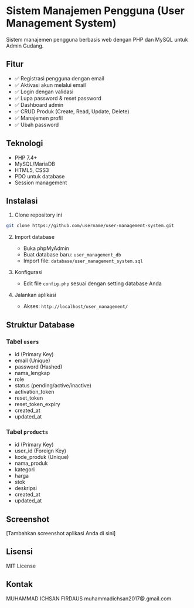# Sistem Manajemen Pengguna (User Management System)

Sistem manajemen pengguna berbasis web dengan PHP dan MySQL untuk Admin Gudang.

## Fitur

- ✅ Registrasi pengguna dengan email
- ✅ Aktivasi akun melalui email
- ✅ Login dengan validasi
- ✅ Lupa password & reset password
- ✅ Dashboard admin
- ✅ CRUD Produk (Create, Read, Update, Delete)
- ✅ Manajemen profil
- ✅ Ubah password

## Teknologi

- PHP 7.4+
- MySQL/MariaDB
- HTML5, CSS3
- PDO untuk database
- Session management

## Instalasi

1. Clone repository ini
```bash
git clone https://github.com/username/user-management-system.git
```

2. Import database
   - Buka phpMyAdmin
   - Buat database baru: `user_management_db`
   - Import file: `database/user_management_system.sql`

3. Konfigurasi
   - Edit file `config.php` sesuai dengan setting database Anda

4. Jalankan aplikasi
   - Akses: `http://localhost/user_management/`

## Struktur Database

### Tabel `users`
- id (Primary Key)
- email (Unique)
- password (Hashed)
- nama_lengkap
- role
- status (pending/active/inactive)
- activation_token
- reset_token
- reset_token_expiry
- created_at
- updated_at

### Tabel `products`
- id (Primary Key)
- user_id (Foreign Key)
- kode_produk (Unique)
- nama_produk
- kategori
- harga
- stok
- deskripsi
- created_at
- updated_at

## Screenshot

[Tambahkan screenshot aplikasi Anda di sini]

## Lisensi

MIT License

## Kontak

MUHAMMAD ICHSAN FIRDAUS muhammadichsan2017@.gmail.com